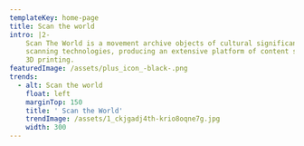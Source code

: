 ```yaml
---
templateKey: home-page
title: Scan the world
intro: |2-
    Scan The World is a movement archive objects of cultural significance using 3D
    scanning technologies, producing an extensive platform of content suitable for
    3D printing.
featuredImage: /assets/plus_icon_-black-.png
trends:
  - alt: Scan the world
    float: left
    marginTop: 150
    title: ' Scan the World'
    trendImage: /assets/1_ckjgadj4th-krio8oqne7g.jpg
    width: 300
---
```


